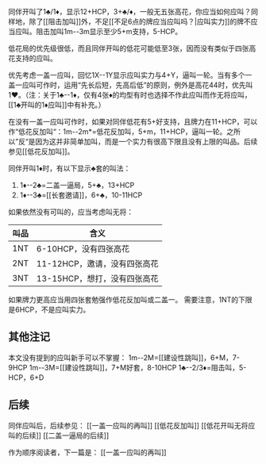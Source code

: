 同伴开叫了1♣/1♦，显示12+HCP，3+♣/♦，一般无五张高花，你应当如何应叫？同样地，除了[[阻击加叫]]外，不足[[不足6点的牌应当应叫吗？|应叫实力]]的牌不应当应叫。阻击加叫1m--3m显示至少5+m支持，5-HCP。

低花局的优先级很低，而且同伴开叫的低花可能低至3张，因而没有类似于四张高花支持的应叫。

优先考虑一盖一应叫，回忆1X--1Y显示应叫实力与4+Y，逼叫一轮。当有多个一盖一应叫可作时，运用“先长后短，先高后低”的原则，例外是高花44时，优先叫1♥。（注：关于1♣--1♦，仅有4张♦的均型有时也选择不作此应叫而作无将应叫，[[1♣开叫的1♦应叫]]中有补充。）

在没有一盖一应叫可作时，如果对同伴低花有5+好支持，且牌力在11+HCP，可以作“低花反加叫“：1m--2m*=低花反加叫，5+m，11+HCP，逼叫一轮。之所以”反“是因为这并非简单加叫，而是一个实力有很高下限且没有上限的叫品。后续参见[[低花反加叫]]。

同伴开叫1♦时，有以下显示♣套的叫法：
1. 1♦--2♣=二盖一逼局，5+♣，13+HCP
2. 1♦--3♣=[[长套邀请]]，6+♣，10-11HCP

如果依然没有可叫的，应当考虑叫无将：

| 叫品  | 含义                 |
| --- | ------------------ |
| 1NT | 6-10HCP，没有四张高花     |
| 2NT | 11-12HCP，邀请，没有四张高花 |
| 3NT | 13-15HCP，想打，没有四张高花 |
如果牌力更高应当用四张套勉强作低花反加叫或二盖一。
需要注意，1NT的下限是6HCP，不是应叫实力。

## 其他注记
本文没有提到的应叫新手可以不掌握：
1m--2M=[[建设性跳叫]]，6+M，7-9HCP
1m--3M=[[建设性跳叫]]，7+M好套，8-10HCP
1♣--2/3♦=阻击叫，5-HCP，6+D

## 后续
同伴应叫后，后续参见：
[[一盖一应叫的再叫]]
[[低花反加叫]]
[[低花开叫无将应叫的后续]]
[[二盖一逼局的后续]]

作为顺序阅读者，下一篇是：
[[一盖一应叫的再叫]]
